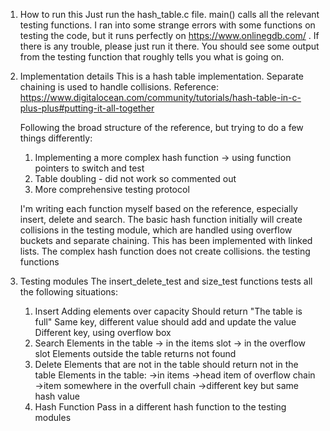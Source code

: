 1. How to run this
    Just run the hash_table.c file. main() calls all the relevant testing functions. I ran into some strange errors with some functions on testing the code, but it runs perfectly on https://www.onlinegdb.com/ . If there is any trouble, please just run it there.
    You should see some output from the testing function that roughly tells you what is going on.

2. Implementation details
    This is a hash table implementation. Separate chaining is used to handle collisions.
    Reference: https://www.digitalocean.com/community/tutorials/hash-table-in-c-plus-plus#putting-it-all-together

    Following the broad structure of the reference, but trying to do a few things differently:
    1. Implementing a more complex hash function -> using function pointers to switch and test
    2. Table doubling - did not work so commented out
    3. More comprehensive testing protocol

    I'm writing each function myself based on the reference, especially insert, delete and search.
    The basic hash function initially will create collisions in the testing module, which are handled using overflow buckets and separate chaining. This has been implemented with linked lists.
    The complex hash function does not create collisions. the testing functions

3. Testing modules
    The insert_delete_test and size_test functions tests all the following situations:
    1. Insert
    Adding elements over capacity
        Should return "The table is full"
    Same key, different value
        should add and update the value
    Different key, using overflow box
    2. Search
    Elements in the table
        -> in the items slot
        -> in the overflow slot
    Elements outside the table
        returns not found
    3. Delete
    Elements that are not in the table
        should return not in the table
    Elements in the table:
        ->in items
        ->head item of overflow chain
        ->item somewhere in the overfull chain
        ->different key but same hash value
    4. Hash Function
    Pass in a different hash function to the testing modules